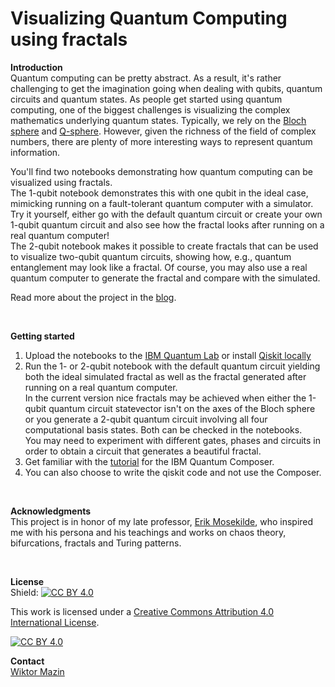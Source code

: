 # Visualizing Quantum Computing using fractals

**Introduction**
<br />
Quantum computing can be pretty abstract. As a result, it's rather challenging to get the imagination going when dealing with qubits, quantum circuits and quantum states. As people get started using quantum computing, one of the biggest challenges is visualizing the complex mathematics underlying quantum states. Typically, we rely on the [Bloch sphere](https://qiskit.org/textbook/ch-states/representing-qubit-states.html#bloch-sphere) and [Q-sphere](https://quantum-computing.ibm.com/composer/docs/iqx/visualizations#q-sphere-view). However, given the richness of the field of complex numbers, there are plenty of more interesting ways to represent quantum information.
<br />

You'll find two notebooks demonstrating how quantum computing can be visualized using fractals. <br />
The 1-qubit notebook demonstrates this with one qubit in the ideal case, mimicking running on a fault-tolerant quantum computer with a simulator. Try it yourself, either go with the default quantum circuit or create your own 1-qubit quantum circuit and also see how the fractal looks after running on a real quantum computer! <br />
The 2-qubit notebook makes it possible to create fractals that can be used to visualize two-qubit quantum circuits, showing how, e.g., quantum entanglement may look like a fractal. Of course, you may also use a real quantum computer to generate the fractal and compare with the simulated.

Read more about the project in the [blog](https://qisk.it/3NayT1G).
  
<br />

**Getting started**
1. Upload the notebooks to the [IBM Quantum Lab](https://quantum-computing.ibm.com/) or install [Qiskit locally](https://qiskit.org/documentation/getting_started.html)
2. Run the 1- or 2-qubit notebook with the default quantum circuit yielding both the ideal simulated fractal as well as the fractal generated after running on a real quantum computer. <br />
In the current version nice fractals may be achieved when either the 1-qubit quantum circuit statevector isn't on the axes of the Bloch sphere or you generate a 2-qubit quantum circuit involving all four computational basis states. Both can be checked in the notebooks. <br />
You may need to experiment with different gates, phases and circuits in order to obtain a circuit that generates a beautiful fractal.
3. Get familiar with the [tutorial](https://quantum-computing.ibm.com/composer/docs/iqx/) for the IBM Quantum Composer. 
4. You can also choose to write the qiskit code and not use the Composer.

<br />

**Acknowledgments**
<br />
This project is in honor of my late professor, [Erik Mosekilde](https://www.researchgate.net/profile/Erik-Mosekilde), who inspired me with his persona and his teachings and works on chaos theory, bifurcations, fractals and Turing patterns.

<br />

**License**
<br />
Shield: [![CC BY 4.0][cc-by-shield]][cc-by]

This work is licensed under a
[Creative Commons Attribution 4.0 International License][cc-by].

[![CC BY 4.0][cc-by-image]][cc-by]

[cc-by]: http://creativecommons.org/licenses/by/4.0/
[cc-by-image]: https://i.creativecommons.org/l/by/4.0/88x31.png
[cc-by-shield]: https://img.shields.io/badge/License-CC%20BY%204.0-lightgrey.svg

**Contact**
<br />
[Wiktor Mazin](https://www.linkedin.com/in/wiktor-mazin-phd-mmt-062321/)

